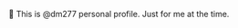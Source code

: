 🌱 This is @dm277 personal profile. Just for me at the time.

<!---
dm277/dm277 is a ✨ special ✨ repository because its `README.md` (this file) appears on your GitHub profile.
You can click the Preview link to take a look at your changes.
--->
